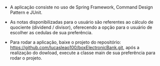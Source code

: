 * A aplicação consiste no uso de Spring Framework, Command Design Pattern e JUnit.

* As notas disponibilizadas para o usuário são referentes ao cálculo de quociente (dividend / divisor),
oferecendo a opção para o usuário de escolher as cedulas de sua preferência.

* Para rodar a aplicação, baixe o projeto do repositório: https://github.com/lucasleao100/boxElectronicBank.git,
após a realização do dowload, execute a classe main de sua preferência para rodar o projeto.

